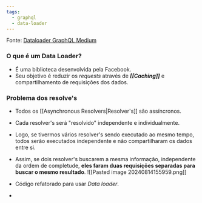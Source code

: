 ```yaml
---
tags:
  - graphql
  - data-loader
---
```

Fonte: [Dataloader GraphQL Medium](https://medium.com/@emanuelgsouza/conhecendo-o-dataloader-graphql-b1395870c64b)

### O que é um Data Loader?
- É uma biblioteca desenvolvida pela Facebook.
- Seu objetivo é reduzir os *requests* através de ***[[Caching]]*** e compartilhamento de requisições dos dados.

### Problema dos resolve's
- Todos os [[Asynchronous Resolvers|Resolver's]] são assíncronos.
- Cada resolver's será "resolvido" independente e individualmente.
- Logo, se tivermos vários resolver's sendo executado ao mesmo tempo, todos serão executados independente e não compartilharam os dados entre si.
- Assim, se dois resolver's buscarem a mesma informação, independente da ordem de completude, **eles faram duas requisições separadas para buscar o mesmo resultado**.
![[Pasted image 20240814155959.png]]

- Código refatorado para usar *Data loader*.
- 